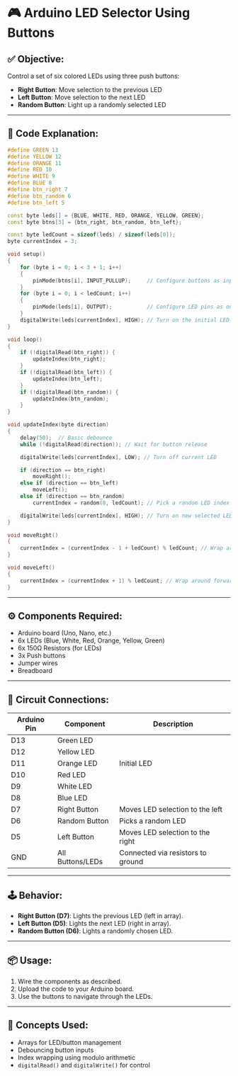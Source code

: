 # 🎮 Arduino LED Selector Using Buttons

## ✅ Objective:

Control a set of six colored LEDs using three push buttons:
- **Right Button**: Move selection to the previous LED
- **Left Button**: Move selection to the next LED
- **Random Button**: Light up a randomly selected LED

---

## 🧾 Code Explanation:

```cpp
#define GREEN 13
#define YELLOW 12
#define ORANGE 11
#define RED 10
#define WHITE 9
#define BLUE 8
#define btn_right 7
#define btn_random 6
#define btn_left 5

const byte leds[] = {BLUE, WHITE, RED, ORANGE, YELLOW, GREEN};
const byte btns[3] = {btn_right, btn_random, btn_left};

const byte ledCount = sizeof(leds) / sizeof(leds[0]);
byte currentIndex = 3;

void setup()
{
    for (byte i = 0; i < 3 + 1; i++)
    {
        pinMode(btns[i], INPUT_PULLUP);     // Configure buttons as input with pull-up resistors
    }
    for (byte i = 0; i < ledCount; i++)
    {
        pinMode(leds[i], OUTPUT);           // Configure LED pins as output
    }
    digitalWrite(leds[currentIndex], HIGH); // Turn on the initial LED (ORANGE)
}

void loop()
{
    if (!digitalRead(btn_right)) {
        updateIndex(btn_right);
    }
    if (!digitalRead(btn_left)) {
        updateIndex(btn_left);
    }
    if (!digitalRead(btn_random)) {
        updateIndex(btn_random);
    }
}

void updateIndex(byte direction)
{
    delay(50);  // Basic debounce
    while (!digitalRead(direction)); // Wait for button release

    digitalWrite(leds[currentIndex], LOW); // Turn off current LED

    if (direction == btn_right)
        moveRight();
    else if (direction == btn_left)
        moveLeft();
    else if (direction == btn_random)
        currentIndex = random(0, ledCount); // Pick a random LED index

    digitalWrite(leds[currentIndex], HIGH); // Turn on new selected LED
}

void moveRight()
{
    currentIndex = (currentIndex - 1 + ledCount) % ledCount; // Wrap around backward
}

void moveLeft()
{
    currentIndex = (currentIndex + 1) % ledCount; // Wrap around forward
}
```

---

## ⚙️ Components Required:

- Arduino board (Uno, Nano, etc.)
- 6x LEDs (Blue, White, Red, Orange, Yellow, Green)
- 6x 150Ω Resistors (for LEDs)
- 3x Push buttons
- Jumper wires
- Breadboard

---

## 🔌 Circuit Connections:

| Arduino Pin | Component        | Description                          |
|-------------|------------------|--------------------------------------|
| D13         | Green LED        |                                      |
| D12         | Yellow LED       |                                      |
| D11         | Orange LED       | Initial LED                          |
| D10         | Red LED          |                                      |
| D9          | White LED        |                                      |
| D8          | Blue LED         |                                      |
| D7          | Right Button     | Moves LED selection to the left      |
| D6          | Random Button    | Picks a random LED                   |
| D5          | Left Button      | Moves LED selection to the right     |
| GND         | All Buttons/LEDs | Connected via resistors to ground    |

---

## 🕹️ Behavior:

- **Right Button (D7)**: Lights the previous LED (left in array).
- **Left Button (D5)**: Lights the next LED (right in array).
- **Random Button (D6)**: Lights a randomly chosen LED.

---

## 📦 Usage:

1. Wire the components as described.
2. Upload the code to your Arduino board.
3. Use the buttons to navigate through the LEDs.

---

## 📘 Concepts Used:

- Arrays for LED/button management
- Debouncing button inputs
- Index wrapping using modulo arithmetic
- `digitalRead()` and `digitalWrite()` for control
